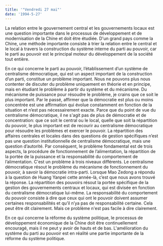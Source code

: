 ```yaml
---
title: '"Vendredi 27 mai"'
date: '1994-5-27'
---
```


La relation entre le gouvernement central et les gouvernements locaux est une question importante dans le processus de développement et de modernisation de la Chine et doit être étudiée. D'un grand pays comme la Chine, une méthode importante consiste à trier la relation entre le central et le local à travers la construction du système interne du parti au pouvoir, car le parti au pouvoir est le principal moteur du développement de la société tout entière.

En ce qui concerne le parti au pouvoir, l’établissement d’un système de centralisme démocratique, qui est un aspect important de la construction d’un parti, constitue un problème important. Nous ne pouvons plus nous contenter de discuter du problème uniquement en théorie et en principe, mais en étudiant le problème à partir du système et du mécanisme. Du mécanisme de puissance pour résoudre le problème, je crains que ce soit le plus important. Par le passé, affirmer que la démocratie est plus ou moins concentrée est une affirmation qui évolue constamment en fonction de la situation et n’est pas nécessairement exacte. Parce que du point de vue du centralisme démocratique, il ne s'agit pas de plus de démocratie et de concentration: que ce soit le central ou le local, quelle que soit la répartition du pouvoir, le plus important est de recourir au centralisme démocratique pour résoudre les problèmes et exercer le pouvoir. La répartition des affaires centrales et locales dans des questions de gestion spécifiques n’est pas une question institutionnelle de centralisme démocratique, mais une question d’autorité. Par conséquent, le problème fondamental est de trois aspects, la procédure de fonctionnement de l’alimentation, la répartition de la portée de la puissance et la responsabilité du comportement de l’alimentation. C'est un problème à trois niveaux différents. Le centralisme démocratique résout le problème du mécanisme de fonctionnement du pouvoir, à savoir la démocratie intra-parti. Lorsque Mao Zedong a répondu à la question de Huang Yanpei cette année-là, c’est que nous avons trouvé la réponse. La répartition des pouvoirs résout la portée spécifique de la gestion des gouvernements centraux et locaux, qui est divisée en fonction du centralisme démocratique lui-même. La responsabilité du comportement du pouvoir consiste à dire que ceux qui ont le pouvoir doivent assumer certaines responsabilités et qu’il n’ya pas de responsabilité certaine. Cela peut être dit clairement. Mais ce problème n'est pas facile à dire clairement.

En ce qui concerne la réforme du système politique, le processus de développement économique de la Chine doit être continuellement encouragé, mais il ne peut y avoir de hauts et de bas. L'amélioration du système du parti au pouvoir est en réalité une partie importante de la réforme du système politique.

